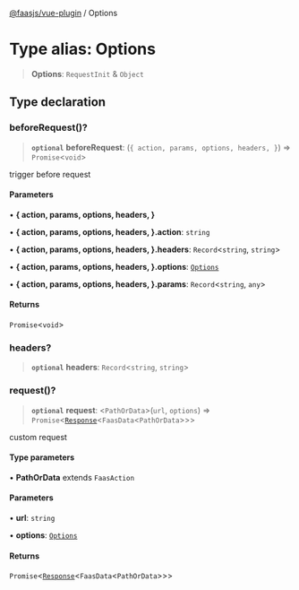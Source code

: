 [@faasjs/vue-plugin](../README.md) / Options

# Type alias: Options

> **Options**: `RequestInit` & `Object`

## Type declaration

### beforeRequest()?

> **`optional`** **beforeRequest**: (`{
    action,
    params,
    options,
    headers,
  }`) => `Promise`\<`void`\>

trigger before request

#### Parameters

• **\{
    action,
    params,
    options,
    headers,
  }**

• **\{
    action,
    params,
    options,
    headers,
  }\.action**: `string`

• **\{
    action,
    params,
    options,
    headers,
  }\.headers**: `Record`\<`string`, `string`\>

• **\{
    action,
    params,
    options,
    headers,
  }\.options**: [`Options`](Options.md)

• **\{
    action,
    params,
    options,
    headers,
  }\.params**: `Record`\<`string`, `any`\>

#### Returns

`Promise`\<`void`\>

### headers?

> **`optional`** **headers**: `Record`\<`string`, `string`\>

### request()?

> **`optional`** **request**: \<`PathOrData`\>(`url`, `options`) => `Promise`\<[`Response`](../classes/Response.md)\<`FaasData`\<`PathOrData`\>\>\>

custom request

#### Type parameters

• **PathOrData** extends `FaasAction`

#### Parameters

• **url**: `string`

• **options**: [`Options`](Options.md)

#### Returns

`Promise`\<[`Response`](../classes/Response.md)\<`FaasData`\<`PathOrData`\>\>\>

